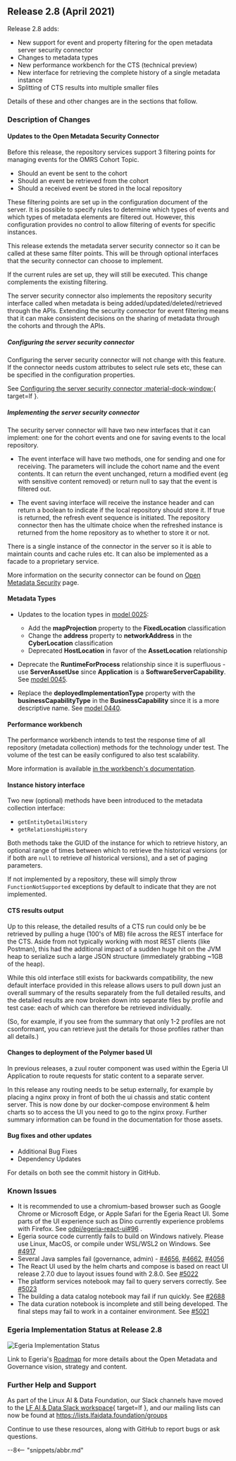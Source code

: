 <!-- SPDX-License-Identifier: CC-BY-4.0 -->
<!-- Copyright Contributors to the Egeria project. -->

## Release 2.8 (April 2021)

Release 2.8 adds:

* New support for event and property filtering for the open metadata server security connector
* Changes to metadata types
* New performance workbench for the CTS (technical preview)
* New interface for retrieving the complete history of a single metadata instance
* Splitting of CTS results into multiple smaller files

Details of these and other changes are in the sections that follow.

### Description of Changes

#### Updates to the Open Metadata Security Connector

Before this release, the repository services support 3 filtering points for managing events for the OMRS Cohort Topic.

* Should an event be sent to the cohort
* Should an event be retrieved from the cohort
* Should a received event be stored in the local repository

These filtering points are set up in the configuration document of the server.
It is possible to specify rules to determine which types of events and which types of metadata elements are filtered out.
However, this configuration provides no control to allow filtering of events for specific instances.

This release extends the metadata server security connector so it can be called at these same filter points.
This will be through optional interfaces that the security connector can choose to implement.

If the current rules are set up, they will still be executed. This change complements the existing filtering.

The server security connector also implements the repository security interface called when metadata is being
added/updated/deleted/retrieved through the APIs. Extending the security connector for event filtering means that it can make consistent decisions on the sharing of metadata through the cohorts and through the APIs.

##### Configuring the server security connector

Configuring the server security connector will not change with this feature.
If the connector needs custom attributes to select rule sets etc, these can be specified in the configuration properties.

See [Configuring the server security connector :material-dock-window:](https://github.com/odpi/egeria/blob/main/open-metadata-implementation/admin-services/docs/user/configuring-the-server-security-connector.md){ target=lf }.

##### Implementing the server security connector

The security server connector will have two new interfaces that it can implement: one for the cohort events and one for saving events to the local repository.

* The event interface will have two methods, one for sending and one for receiving. The parameters will include the cohort name and the event contents. It can return the event unchanged, return a modified event (eg with sensitive content removed) or return null to say that the event is filtered out.

* The event saving interface will receive the instance header and can return a boolean to indicate if the local repository should store it. If true is returned, the refresh event sequence is initiated. The repository connector then has the ultimate choice when the refreshed instance is returned from the home repository as to whether to store it or not.

There is a single instance of the connector in the server so it is able to maintain counts and cache rules etc. It can also be implemented as a facade to a proprietary service.

More information on the security connector can be found 
on [Open Metadata Security](/features/metadata-security/overview/) page.

#### Metadata Types

* Updates to the location types in [model 0025](/types/0/0025-Locations):
   * Add the **mapProjection** property to the **FixedLocation** classification
   * Change the **address** property to **networkAddress** in the **CyberLocation** classification
   * Deprecated **HostLocation** in favor of the **AssetLocation** relationship 
   
* Deprecate the **RuntimeForProcess** relationship since it is superfluous - use **ServerAssetUse** since
  **Application** is a **SoftwareServerCapability**.
  See [model 0045](/types/0/0045-Servers-and-Assets).

* Replace the **deployedImplementationType** property with the **businessCapabilityType** in the **BusinessCapability**
  since it is a more descriptive name.
  See [model 0440](/types/4/0440-Organizational-Controls).

#### Performance workbench

The performance workbench intends to test the response time of all repository (metadata collection) methods for the
technology under test. The volume of the test can be easily configured to also test scalability.

More information is available [in the workbench's documentation](/guides/cts/overview/).

#### Instance history interface

Two new (optional) methods have been introduced to the metadata collection interface:

* `getEntityDetailHistory`
* `getRelationshipHistory`

Both methods take the GUID of the instance for which to retrieve history, an optional range of times between which to
retrieve the historical versions (or if both are `null` to retrieve _all_ historical versions), and a set of paging
parameters.

If not implemented by a repository, these will simply throw `FunctionNotSupported` exceptions by default
to indicate that they are not implemented.

#### CTS results output

Up to this release, the detailed results of a CTS run could only be be retrieved by pulling a huge
(100's of MB) file across the REST interface for the CTS. Aside from not typically working with most REST clients
(like Postman), this had the additional impact of a sudden huge hit on the JVM heap to serialize such a large JSON
structure (immediately grabbing ~1GB of the heap).

While this old interface still exists for backwards compatibility, the new default interface provided in this release
allows users to pull down just an overall summary of the results separately from the full detailed results, and the
detailed results are now broken down into separate files by profile and test case: each of which can therefore be
retrieved individually.

(So, for example, if you see from the summary that only 1-2 profiles are not csonformant, you can retrieve just the
details for those profiles rather than all details.)

#### Changes to deployment of the Polymer based UI

In previous releases, a zuul router component was used within the Egeria UI Application to route requests for static content to a separate server.

In this release any routing needs to be setup externally, for example by placing a nginx proxy in front of both the ui
chassis and static content server. This is now done by our docker-compose environment & helm charts so to access
the UI you need to go to the nginx proxy. Further summary information can be found in the documentation for those assets.

#### Bug fixes and other updates

* Additional Bug Fixes
* Dependency Updates

For details on both see the commit history in GitHub.

### Known Issues

* It is recommended to use a chromium-based browser such as Google Chrome or Microsoft Edge, or Apple Safari for the Egeria React UI. Some parts of the UI experience such as Dino currently experience problems with Firefox. See [odpi/egeria-react-ui#96](https://github.com/odpi/egeria-react-ui/issues/96) .
* Egeria source code currently fails to build on Windows natively. Please use Linux, MacOS, or compile under WSL/WSL2 on Windows. See [#4917](https://github.com/odpi/egeria/issues/4917)
* Several Java samples fail (governance, admin) - [#4656](https://github.com/odpi/egeria/issues/4656),  [#4662](https://github.com/odpi/egeria/issues/4656),  [#4056](https://github.com/odpi/egeria/issues/4056)
* The React UI used by the helm charts and compose is based on react UI release 2.7.0 due to layout issues found with 2.8.0. See  [#5022](https://github.com/odpi/egeria/issues/5022)
* The platform services notebook may fail to query servers correctly. See [#5023](https://github.com/odpi/egeria/issues/5023)
* The building a data catalog notebook may fail if run quickly. See [#2688](https://github.com/odpi/egeria/issues/2688)
* The data curation notebook is incomplete and still being developed. The final steps may fail to work in a container environment. See [#5021](https://github.com/odpi/egeria/issues/5021)

### Egeria Implementation Status at Release 2.8

![Egeria Implementation Status](/release-notes/functional-organization-showing-implementation-status-for-2.8.png)

Link to Egeria's [Roadmap](/release-notes/roadmap/) for more details about the
Open Metadata and Governance vision, strategy and content.


### Further Help and Support

As part of the Linux AI & Data Foundation, our Slack channels have moved to the [LF AI & Data Slack workspace](https://slack.lfaidata.foundation){ target=lf }, and our mailing lists can now be found at https://lists.lfaidata.foundation/groups

Continue to use these resources, along with GitHub to report bugs or ask questions.

--8<-- "snippets/abbr.md"
